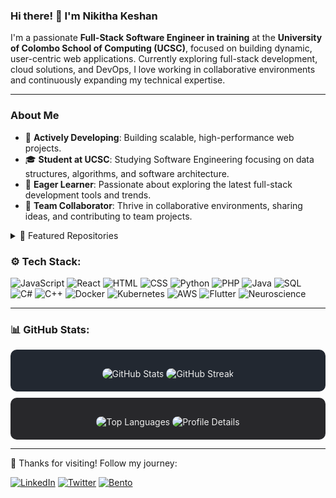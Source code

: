 ### Hi there! 👋 I'm Nikitha Keshan

I'm a passionate **Full-Stack Software Engineer in training** at the **University of Colombo School of Computing (UCSC)**, focused on building dynamic, user-centric web applications. Currently exploring full-stack development, cloud solutions, and DevOps, I love working in collaborative environments and continuously expanding my technical expertise.

---

### About Me
- 🔭 **Actively Developing**: Building scalable, high-performance web projects.
- 🎓 **Student at UCSC**: Studying Software Engineering focusing on data structures, algorithms, and software architecture.
- 🌱 **Eager Learner**: Passionate about exploring the latest full-stack development tools and trends.
- 👥 **Team Collaborator**: Thrive in collaborative environments, sharing ideas, and contributing to team projects.


<details>
<summary> 📂 Featured Repositories </summary>

### 📂 Featured Repositories

- [🌸 **Growingfocusingttps://github.com/nikithaKesh/growing-flower): *Interactive web app using React and CSS animations.*
- [🎮 **Gaming Site**](https://github.com/nikithaKesh/gaming-site): *Gaming site with API integration, user profiles.*
- [📘 **UCSC-BIT-Notes**](https://github.com/nikithaKesh/UCSC-BIT-Notes): *Study notes for UCSC BIT program.*

</details>

### ⚙️ Tech Stack:
![JavaScript](https://img.shields.io/badge/JavaScript-F7DF1E?style=for-the-badge&logo=javascript&logoColor=black) ![React](https://img.shields.io/badge/React-61DAFB?style=for-the-badge&logo=react&logoColor=black) ![HTML](https://img.shields.io/badge/HTML-E34F26?style=for-the-badge&logo=html5&logoColor=white) ![CSS](https://img.shields.io/badge/CSS-1572B6?style=for-the-badge&logo=css3&logoColor=white) ![Python](https://img.shields.io/badge/Python-3776AB?style=for-the-badge&logo=python&logoColor=white) ![PHP](https://img.shields.io/badge/PHP-777BB4?style=for-the-badge&logo=php&logoColor=white) ![Java](https://img.shields.io/badge/Java-007396?style=for-the-badge&logo=java&logoColor=white) ![SQL](https://img.shields.io/badge/SQL-4479A1?style=for-the-badge&logo=postgresql&logoColor=white) ![C#](https://img.shields.io/badge/C%23-239120?style=for-the-badge&logo=c-sharp&logoColor=white) ![C++](https://img.shields.io/badge/C++-00599C?style=for-the-badge&logo=c%2B%2B&logoColor=white) ![Docker](https://img.shields.io/badge/Docker-2496ED?style=for-the-badge&logo=docker&logoColor=white) ![Kubernetes](https://img.shields.io/badge/Kubernetes-326CE5?style=for-the-badge&logo=kubernetes&logoColor=white) ![AWS](https://img.shields.io/badge/Amazon_AWS-232F3E?style=for-the-badge&logo=amazonaws&logoColor=white) ![Flutter](https://img.shields.io/badge/Flutter-02569B?style=for-the-badge&logo=flutter&logoColor=white) ![Neuroscience](https://img.shields.io/badge/Neuroscience-FF6347?style=for-the-badge&logo=neuroscience&logoColor=white)

---

### 📊 GitHub Stats:
<div align="center" style="background-color: #222831; color: #EEEEEE; padding: 20px; border-radius: 10px;">
   <img src="https://github-readme-stats.vercel.app/api?username=nikithaKesh&show_icons=true&theme=dark&bg_color=222831&title_color=76ABAE&text_color=EEEEEE&icon_color=76ABAE" alt="GitHub Stats" style="border-radius: 10px;"/>
   <img src="https://streak-stats.demolab.com/?user=nikithaKesh&theme=radical&background=222831&border=31363F&color=76ABAE" alt="GitHub Streak" style="border-radius: 10px; margin-top: 10px;"/>
</div>

<div align="center" style="background-color: #28282B; color: #EEEEEE; padding: 20px; border-radius: 10px; margin-top: 10px;">
   <img src="https://github-readme-stats.vercel.app/api/top-langs/?username=nikithaKesh&layout=compact&theme=dark&bg_color=28282B&title_color=76ABAE&text_color=EEEEEE&icon_color=76ABAE" alt="Top Languages" style="border-radius: 10px;"/>
   <img src="https://github-profile-summary-cards.vercel.app/api/cards/profile-details?username=nikithaKesh&theme=dark&bg_color=28282B&title_color=76ABAE&text_color=EEEEEE&icon_color=76ABAE" alt="Profile Details" style="border-radius: 10px; margin-top: 10px;"/>
</div>



---

👋 Thanks for visiting! Follow my journey:

[![LinkedIn](https://img.shields.io/badge/LinkedIn-0A66C2?style=for-the-badge&logo=linkedin&logoColor=white)](https://linkedin.com/in/nikithakesh) [![Twitter](https://img.shields.io/badge/Twitter-1DA1F2?style=for-the-badge&logo=twitter&logoColor=white)](https://twitter.com/_zo_no_) [![Bento](https://img.shields.io/badge/Bento-333333?style=for-the-badge&logo=data:image/svg+xml;base64,PHN2ZyB4bWxucz0iaHR0cDovL3d3dy53My5vcmcvMjAwMC9zdmciIHZpZXdCb3g9IjAgMCAyNDAgMjQwIiBmaWxsPSIjZmZmIj48cGF0aCBkPSJNMTIwIDI0MEM1My40IDQwIDAgMCAwIDEyMCAwYzY2LjYgMCAxMjAgNTMuNCAxMjAgMTIwcy01My40IDEyMC0xMjAgMTIwem0wLTIyMGMtNTUgMC05MCA0NC45LTkwIDkwczM1IDkwIDkwIDkwYzUyLjUgMCA5MC00NC45IDkwLTkwcy00NC45LTkwLTkwLTkwem0xMiA5MmgzMnYzMGgtMzJ2LTMwem0tMjQtMjZoMjB2NTBoLTIwdjUwSDg4di01MGgyMHYtNTB6Ii8+PC9zdmc+)](https://bento.me/nikithagithub)
